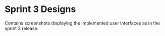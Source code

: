 # Sprint 3 Designs

Contains screenshots displaying the implemented user interfaces as in the sprint 3 release.
